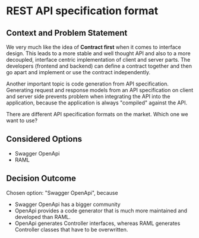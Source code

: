 # REST API specification format

## Context and Problem Statement
We very much like the idea of **Contract first** when it comes to interface design.
This leads to a more stable and well thought API and also to a more decoupled, interface centric implementation of client and server parts.
The developers (frontend and backend) can define a contract together and then go apart and implement or use the contract independently.

Another important topic is code generation from API specification. Generating request and response models from an API specification on client 
and server side prevents problem when integrating the API into the application, because the application is always "compiled" against the API.

There are different API specification formats on the market. Which one we want to use?

## Considered Options

* Swagger OpenApi
* RAML

## Decision Outcome

Chosen option: "Swagger OpenApi", because 

* Swagger OpenApi has a bigger community
* OpenApi provides a code generator that is much more maintained and developed than RAML.  
* OpenApi generates Controller interfaces, whereas RAML generates Controller classes that have to be overwritten. 
